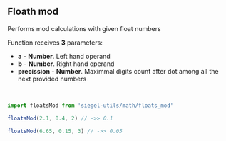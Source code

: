 ## Floath mod

Performs mod calculations with given float numbers 

Function receives **3** parameters:
- **a** - **Number**. Left hand operand
- **b** - **Number**. Right hand operand
- **precission** - **Number**. Maximmal digits count after dot among all the next provided numbers

<br />

```js
import floatsMod from 'siegel-utils/math/floats_mod'

floatsMod(2.1, 0.4, 2) // ->> 0.1

floatsMod(6.65, 0.15, 3) // ->> 0.05
```